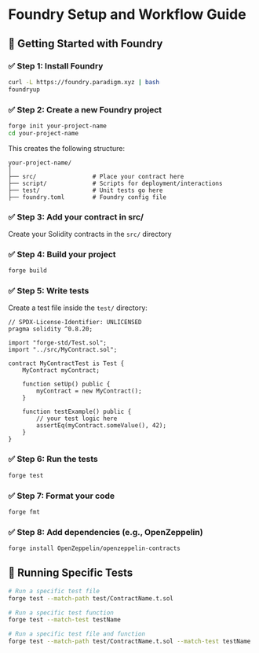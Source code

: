# Foundry Setup and Workflow Guide

## 🚀 Getting Started with Foundry

### ✅ Step 1: Install Foundry
```bash
curl -L https://foundry.paradigm.xyz | bash
foundryup
```

### ✅ Step 2: Create a new Foundry project
```bash
forge init your-project-name
cd your-project-name
```

This creates the following structure:
```
your-project-name/
│
├── src/                # Place your contract here
├── script/             # Scripts for deployment/interactions
├── test/               # Unit tests go here
├── foundry.toml        # Foundry config file
```

### ✅ Step 3: Add your contract in src/
Create your Solidity contracts in the `src/` directory

### ✅ Step 4: Build your project
```bash
forge build
```

### ✅ Step 5: Write tests
Create a test file inside the `test/` directory:

```solidity
// SPDX-License-Identifier: UNLICENSED
pragma solidity ^0.8.20;

import "forge-std/Test.sol";
import "../src/MyContract.sol";

contract MyContractTest is Test {
    MyContract myContract;

    function setUp() public {
        myContract = new MyContract();
    }

    function testExample() public {
        // your test logic here
        assertEq(myContract.someValue(), 42);
    }
}
```

### ✅ Step 6: Run the tests
```bash
forge test
```

### ✅ Step 7: Format your code
```bash
forge fmt
```

### ✅ Step 8: Add dependencies (e.g., OpenZeppelin)
```bash
forge install OpenZeppelin/openzeppelin-contracts
```

## 🎯 Running Specific Tests
```bash
# Run a specific test file
forge test --match-path test/ContractName.t.sol

# Run a specific test function
forge test --match-test testName

# Run a specific test file and function
forge test --match-path test/ContractName.t.sol --match-test testName
```